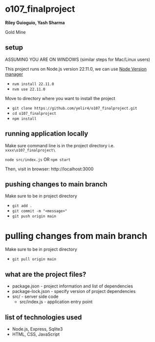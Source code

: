 # o107_finalproject
**Riley Guioguio, Yash Sharma**

Gold Mine

## setup
ASSUMING YOU ARE ON WINDOWS (similar steps for Mac/Linux users)

This project runs on Node.js version 22.11.0, we can use [Node Version manager](https://github.com/coreybutler/nvm-windows)

- `nvm install 22.11.0`
- `nvm use 22.11.0`

Move to directory where you want to install the project
- `git clone https://github.com/yelir4/o107_finalproject.git`
- `cd o107_finalproject`
- `npm install`


## running application locally
Make sure command line is in the project directory i.e. `xxxx\o107_finalproject\`

`node src/index.js` OR `npm start`

Then, visit in browser: http://localhost:3000

## pushing changes to main branch
Make sure to be in project directory
- `git add .`
- `git commit -m "<message>"`
- `git push origin main`

# pulling changes from main branch
Make sure to be in project directory
- `git pull origin main`

## what are the project files?
- package.json - project information and list of dependencies
- package-lock.json - specify version of project dependencies
- src/ - server side code
    - src/index.js - application entry point

## list of technologies used
- Node.js, Express, Sqlite3
- HTML, CSS, JavaScript